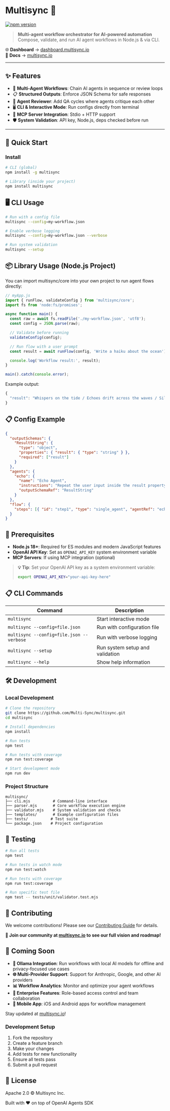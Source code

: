 # Multisync 🔄

[![npm version](https://img.shields.io/npm/v/multisync.svg?logo=npm&color=cb3837)](https://www.npmjs.com/package/multisync)

> **Multi-agent workflow orchestrator for AI-powered automation**  
> Compose, validate, and run AI agent workflows in Node.js & via CLI.

🌐 **Dashboard** → [dashboard.multisync.io](https://dashboard.multisync.io)  
📖 **Docs** → [multisync.io](https://multisync.io)

---

## ✨ Features

- 🔄 **Multi-Agent Workflows**: Chain AI agents in sequence or review loops
- 📋 **Structured Outputs**: Enforce JSON Schema for safe responses
- 👀 **Agent Reviewer**: Add QA cycles where agents critique each other
- 🖥️ **CLI & Interactive Mode**: Run configs directly from terminal
- 🔧 **MCP Server Integration**: Stdio + HTTP support
- 🛡 **System Validation**: API key, Node.js, deps checked before run

---

## 🚀 Quick Start

### Install

```bash
# CLI (global)
npm install -g multisync

# Library (inside your project)
npm install multisync
```

## 🖥️ CLI Usage

```bash
# Run with a config file
multisync --config=my-workflow.json

# Enable verbose logging
multisync --config=my-workflow.json --verbose

# Run system validation
multisync --setup
```

## 📦 Library Usage (Node.js Project)

You can import multisync/core into your own project to run agent flows directly:

```js
// myApp.js
import { runFlow, validateConfig } from 'multisync/core';
import fs from 'node:fs/promises';

async function main() {
  const raw = await fs.readFile('./my-workflow.json', 'utf8');
  const config = JSON.parse(raw);

  // Validate before running
  validateConfig(config);

  // Run flow with a user prompt
  const result = await runFlow(config, 'Write a haiku about the ocean');

  console.log('Workflow result:', result);
}

main().catch(console.error);
```

Example output:

```js
{
  "result": "Whispers on the tide / Echoes drift across the waves / Silence sings ashore"
}
```

## 📋 Config Example

```json
{
  "outputSchemas": {
    "ResultString": {
      "type": "object",
      "properties": { "result": { "type": "string" } },
      "required": ["result"]
    }
  },
  "agents": {
    "echo": {
      "name": "Echo Agent",
      "instructions": "Repeat the user input inside the result property",
      "outputSchemaRef": "ResultString"
    }
  },
  "flow": {
    "steps": [{ "id": "step1", "type": "single_agent", "agentRef": "echo" }]
  }
}
```

## 🔑 Prerequisites

- **Node.js 18+**: Required for ES modules and modern JavaScript features
- **OpenAI API Key**: Set as `OPENAI_API_KEY` system environment variable
- **MCP Servers**: If using MCP integration (optional)

> **💡 Tip**: Set your OpenAI API key as a system environment variable:
>
> ```bash
> export OPENAI_API_KEY="your-api-key-here"
> ```

## 📋 CLI Commands

| Command                                  | Description                     |
| ---------------------------------------- | ------------------------------- |
| `multisync`                              | Start interactive mode          |
| `multisync --config=file.json`           | Run with configuration file     |
| `multisync --config=file.json --verbose` | Run with verbose logging        |
| `multisync --setup`                      | Run system setup and validation |
| `multisync --help`                       | Show help information           |

## 🛠️ Development

### Local Development

```bash
# Clone the repository
git clone https://github.com/Multi-Sync/multisync.git
cd multisync

# Install dependencies
npm install

# Run tests
npm test

# Run tests with coverage
npm run test:coverage

# Start development mode
npm run dev
```

### Project Structure

```
multisync/
├── cli.mjs          # Command-line interface
├── parser.mjs       # Core workflow execution engine
├── validator.mjs    # System validation and checks
├── templates/       # Example configuration files
├── tests/          # Test suite
└── package.json    # Project configuration
```

## 🧪 Testing

```bash
# Run all tests
npm test

# Run tests in watch mode
npm run test:watch

# Run tests with coverage
npm run test:coverage

# Run specific test file
npm test -- tests/unit/validator.test.mjs
```

## 🤝 Contributing

We welcome contributions! Please see our [Contributing Guide](CONTRIBUTING.md) for details.

**🎯 Join our community at [multisync.io](https://multisync.io) to see our full vision and roadmap!**

## 🚀 Coming Soon

- **🦙 Ollama Integration**: Run workflows with local AI models for offline and privacy-focused use cases
- **🌐 Multi-Provider Support**: Support for Anthropic, Google, and other AI providers
- **📊 Workflow Analytics**: Monitor and optimize your agent workflows
- **🔐 Enterprise Features**: Role-based access control and team collaboration
- **📱 Mobile App**: iOS and Android apps for workflow management

Stay updated at [multisync.io](https://multisync.io)!

### Development Setup

1. Fork the repository
2. Create a feature branch
3. Make your changes
4. Add tests for new functionality
5. Ensure all tests pass
6. Submit a pull request

## 📄 License

Apache 2.0 © Multisync Inc.

Built with ❤️ on top of OpenAI Agents SDK
